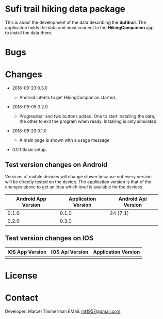 # Sufi trail hiking data package

This is about the development of the data describing the **Sufitrail**. The application holds the data and must connect to the **HikingCompanion** app to install the data there.

# Bugs

# Changes
* 2018-09-23 0.3.0
  * Android intents to get HikingCompanion started.

* 2018-09-05 0.2.0
  * Progressbar  and two buttons added. One to start installing the data, the other to exit the program when ready. Installing is only simulated.

* 2018-08-20 0.1.0
  * A main page is shown with a usage message

* 0.0.1 Basic setup.

## Test version changes on Android
Versions of mobile devices will change slower because not every version will be directly tested on the device. The application version is that of the changes above to get an idea which level is available for the devices.

| Android App Version | Application Version | Android Api Version |
|---------------------|---------------------|---------------------|
| 0.1.0 | 0.1.0 | 24 (7.1)  |
| 0.2.0 | 0.3.0 | |

## Test version changes on IOS

| IOS App Version | IOS Api Version | Application Version |
|---------------------|---------------------|---------------------|
|                |             |               |

# License

# Contact

Developer: Marcel Timmerman
EMail: mt1957@gmail.com



<!-- references ----------------------------------------------------------- -->
